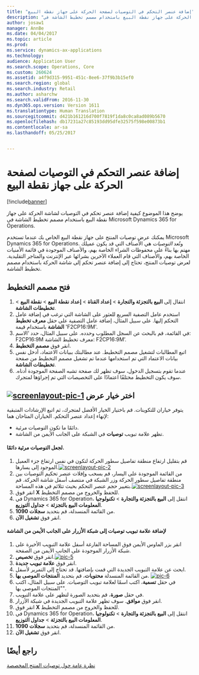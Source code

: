 ```yaml
---
title: "إضافة عنصر التحكم في التوصيات لصفحة الحركة على جهاز نقطة البيع"
description: "يوضح هذا الموضوع كيفية إضافة عنصر تحكم في التوصيات لشاشة الحركة على جهاز نقطة البيع باستخدام مصمم تخطيط الشاشة في Microsoft Dynamics 365 for Operations."
author: josaw1
manager: AnnBe
ms.date: 04/04/2017
ms.topic: article
ms.prod: 
ms.service: dynamics-ax-applications
ms.technology: 
audience: Application User
ms.search.scope: Operations, Core
ms.custom: 260624
ms.assetid: a4f9d315-9951-451c-8ee6-37f9b3b15ef0
ms.search.region: global
ms.search.industry: Retail
ms.author: asharchw
ms.search.validFrom: 2016-11-30
ms.dyn365.ops.version: Version 1611
ms.translationtype: Human Translation
ms.sourcegitcommit: d421b161216d700f7819f1da8c0ca8ad089b5670
ms.openlocfilehash: db17231a27c85193dd95dfe32575f598e00873b1
ms.contentlocale: ar-sa
ms.lasthandoff: 05/25/2017


---
```


# <a name="add-a-recommendations-control-to-the-transaction-page-on-a-pos-device"></a>إضافة عنصر التحكم في التوصيات لصفحة الحركة على جهاز نقطة البيع

[!include[banner](includes/banner.md)]


يوضح هذا الموضوع كيفية إضافة عنصر تحكم في التوصيات لشاشة الحركة على جهاز نقطة البيع باستخدام مصمم تخطيط الشاشة في Microsoft Dynamics 365 for Operations.

يمكنك عرض توصيات المنتج على جهاز نقطة البيع الخاص بك عندما تستخدم Microsoft Dynamics 365 for Operations. وتُعد *التوصيات* هي الأصناف التي قد يكون عميلك مهتم بها بناءً على محفوظات الشراء الخاصة بهم، والأصناف الموجودة في قائمة الأمنيات الخاصة بهم، والأصناف التي قام العملاء الآخرين بشرائها عبر الإنترنت والمتاجر التقليدية. لعرض توصيات المنتج، تحتاج إلى إضافة عنصر تحكم إلى شاشة الحركة باستخدام مصمم تخطيط الشاشة.

## <a name="open-layout-designer"></a>فتح مصمم التخطيط
1.  انتقال إلى **البيع بالتجزئة والتجارة** &gt; **إعداد القناة** &gt; **إعداد نقطة البيع** &gt; **نقطة البيع** &gt; **تخطيطات الشاشة**.
2.  استخدم عامل التصفية السريع للعثور على الشاشة التي ترغب في إضافة عامل التحكم إليها. على سبيل المثال، إضافة عامل التصفية على حقل **معرف تخطيط الشاشة** باستخدام قيمة 'F2CP16:9M'.
3.  في القائمة، قم بالبحث عن السجل المطلوب وحدده. على سبيل المثال، حدد ‘الاسم: F2CP16:9M معرف تخطيط الشاشة: F2CP16:9M’.
4.  انقر فوق **مصمم التخطيط**.
5.  اتبع المطالبات لتشغيل مصمم التخطيط. عند مطالبتك ببيانات الاعتماد، أدخل نفس بيانات الاعتماد التي تم استخدامها عندما تم تشغيل مصمم التخطيط من صفحة **تخطيطات الشاشة**.
6.  عندما تقوم بتسجيل الدخول، سوف تظهر لك صفحة تشبه الصفحة الموجودة أدناه. سوف يكون التخطيط مختلفًا اعتمادًا على التخصيصات التي تم إجراؤها لمتجرك.

[![screenlayout-pic-1](./media/screenlayout-pic-1.png)](./media/screenlayout-pic-1.png) اختر خيار عرض
-----------------------

يتوفر خياران للتكوينات. قم باختيار الخيار الأفضل لمتجرك، ثم اتبع الإرشادات المتبقية لإنهاء إعداد عنصر التحكم. الخياران المتاحان هما:
-   دائمًا ما تكون التوصيات مرئية.
-   تظهر علامة تبويب **توصيات** في الشبكة على الجانب الأيمن من الشاشة.

#### <a name="to-make-recommendations-always-visible"></a>لجعل التوصيات مرئية دائمًا.

1.  قم بتقليل ارتفاع منطقة تفاصيل سطور الحركة لتكون في نفس ارتفاع جزء العميل الموجود إلى يسارها.[](./media/pic-2.png)[![screenlayout-pic-2](./media/screenlayout-pic-2.png)](./media/screenlayout-pic-2.png)
2.  من القائمة الموجودة على اليسار، قم بسحب وإفلات عنصر تحكيم التوصيات بين منطقة تفاصيل سطور الحركة وزر الشبكة في منتصف أسفل شاشة الحركة. قم بتغيير حجم عنصر التحكم بحيث تتلائم في هذه المساحة.[](./media/pic-3.png)[![screenlayout-pic-3](./media/screenlayout-pic-3.png)](./media/screenlayout-pic-3.png)
3.  انقر فوق **X** للحفظ والخروج من مصمم التخطيط.
4.  في Dynamics 365 for Operation، انتقل إلى **البيع بالتجزئة والتجارة** &gt; **تكنولوجيا المعلومات البيع بالتجزئة** &gt; **جداول التوزيع**.
5.  من القائمة المنسدلة، قم بتحديد **سجلات 1090**.
6.  انقر فوق **تشغيل الآن**.

#### <a name="to-add-a-recommendations-tab-to-the-button-grid-on-the-right-side-of-the-screen"></a>لإضافة علامة تبويب توصيات إلى شبكة الأزرار على الجانب الأيمن من الشاشة

1.  انقر بزر الماوس الأيمن فوق المساحة الفارغة أسفل علامة التبويب الأخيرة على شبكة الأزرار الموجودة على الجانب الأيمن من الصفحة.
2.  انقر فوق **تخصيص**.[![pic-5](./media/pic-5.png)](./media/pic-5.png)
3.  انقر فوق **علامة تبويب جديدة**.
4.  ابحث عن علامة التبويب الجديدة التي قمت بإضافتها. قد تحتاج إلى التمرير لأسفل.
5.  من القائمة المنسدلة **محتويات**، قم بتحديد **المنتجات الموصى بها**. [![pic-6](./media/pic-6.png)](./media/pic-6.png)
6.  في حقل **تسمية**، اكتب اسمًا لعلامة تبويب التوصيات. على سبيل المثال، اكتب "المنتجات الموصى بها".
7.  في حقل **صورة**، قم بتحديد الصورة لتظهر على علامة التبويب.
8.  انقر فوق **موافق**. سوف تظهر علامة التبويب الجديدة في شبكة الأزرار.
9.  انقر فوق **X** للحفظ والخروج من مصمم التخطيط.
10. في Dynamics 365 for Operation، انتقل إلى **البيع بالتجزئة والتجارة** &gt; **تكنولوجيا المعلومات البيع بالتجزئة** &gt; **جداول التوزيع**.
11. من القائمة المنسدلة، قم بتحديد **سجلات 1090**.
12. انقر فوق **تشغيل الآن**.


<a name="see-also"></a>راجع أيضًا
--------

[نظرة عامة حول توصيات المنتج المخصصة](personalized-product-recommendations.md)




